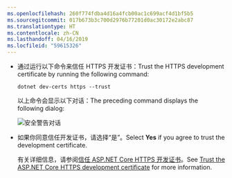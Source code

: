 ```yaml
---
ms.openlocfilehash: 260f774fdba4d16a4fcb00ac1c699acf4d1bf5b5
ms.sourcegitcommit: 017b673b3c700d2976b77201d0ac30172e2abc87
ms.translationtype: HT
ms.contentlocale: zh-CN
ms.lasthandoff: 04/16/2019
ms.locfileid: "59615326"
---
```

* <span data-ttu-id="20e7a-101">通过运行以下命令来信任 HTTPS 开发证书：</span><span class="sxs-lookup"><span data-stu-id="20e7a-101">Trust the HTTPS development certificate by running the following command:</span></span>

  ```console
  dotnet dev-certs https --trust
  ```

  <span data-ttu-id="20e7a-102">以上命令会显示以下对话：</span><span class="sxs-lookup"><span data-stu-id="20e7a-102">The preceding command displays the following dialog:</span></span>

  ![安全警告对话](~/getting-started/_static/cert.png)

* <span data-ttu-id="20e7a-104">如果你同意信任开发证书，请选择“是”。</span><span class="sxs-lookup"><span data-stu-id="20e7a-104">Select **Yes** if you agree to trust the development certificate.</span></span>

  <span data-ttu-id="20e7a-105">有关详细信息，请参阅[信任 ASP.NET Core HTTPS 开发证书](xref:security/enforcing-ssl#trust-the-aspnet-core-https-development-certificate-on-windows-and-macos)。</span><span class="sxs-lookup"><span data-stu-id="20e7a-105">See [Trust the ASP.NET Core HTTPS development certificate](xref:security/enforcing-ssl#trust-the-aspnet-core-https-development-certificate-on-windows-and-macos) for more information.</span></span>
  
